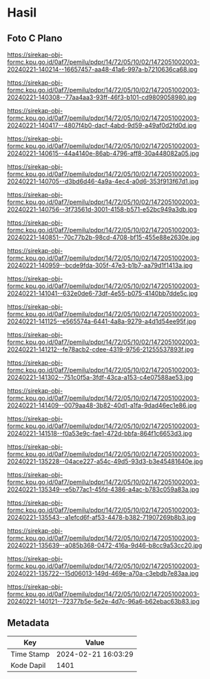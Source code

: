 # Hasil

## Foto C Plano

https://sirekap-obj-formc.kpu.go.id/0af7/pemilu/pdpr/14/72/05/10/02/1472051002003-20240221-140214--16657457-aa48-41a6-997a-b7210636ca68.jpg

https://sirekap-obj-formc.kpu.go.id/0af7/pemilu/pdpr/14/72/05/10/02/1472051002003-20240221-140308--77aa4aa3-93ff-46f3-b101-cd9809058980.jpg

https://sirekap-obj-formc.kpu.go.id/0af7/pemilu/pdpr/14/72/05/10/02/1472051002003-20240221-140417--4807f4b0-dacf-4abd-9d59-a49af0d2fd0d.jpg

https://sirekap-obj-formc.kpu.go.id/0af7/pemilu/pdpr/14/72/05/10/02/1472051002003-20240221-140615--44a4140e-86ab-4796-aff8-30a448082a05.jpg

https://sirekap-obj-formc.kpu.go.id/0af7/pemilu/pdpr/14/72/05/10/02/1472051002003-20240221-140705--d3bd6d46-4a9a-4ec4-a0d6-353f913f67d1.jpg

https://sirekap-obj-formc.kpu.go.id/0af7/pemilu/pdpr/14/72/05/10/02/1472051002003-20240221-140756--3f73561d-3001-4158-b571-e52bc949a3db.jpg

https://sirekap-obj-formc.kpu.go.id/0af7/pemilu/pdpr/14/72/05/10/02/1472051002003-20240221-140851--70c77b2b-98cd-4708-bf15-455e88e2630e.jpg

https://sirekap-obj-formc.kpu.go.id/0af7/pemilu/pdpr/14/72/05/10/02/1472051002003-20240221-140959--bcde9fda-305f-47e3-b1b7-aa79d1f1413a.jpg

https://sirekap-obj-formc.kpu.go.id/0af7/pemilu/pdpr/14/72/05/10/02/1472051002003-20240221-141041--632e0de6-73df-4e55-b075-4140bb7dde5c.jpg

https://sirekap-obj-formc.kpu.go.id/0af7/pemilu/pdpr/14/72/05/10/02/1472051002003-20240221-141125--e565574a-6441-4a8a-9279-a4d1d54ee95f.jpg

https://sirekap-obj-formc.kpu.go.id/0af7/pemilu/pdpr/14/72/05/10/02/1472051002003-20240221-141212--fe78acb2-cdee-4319-9756-21255537893f.jpg

https://sirekap-obj-formc.kpu.go.id/0af7/pemilu/pdpr/14/72/05/10/02/1472051002003-20240221-141302--751c0f5a-3fdf-43ca-a153-c4e07588ae53.jpg

https://sirekap-obj-formc.kpu.go.id/0af7/pemilu/pdpr/14/72/05/10/02/1472051002003-20240221-141409--0079aa48-3b82-40d1-a1fa-9dad46ec1e86.jpg

https://sirekap-obj-formc.kpu.go.id/0af7/pemilu/pdpr/14/72/05/10/02/1472051002003-20240221-141518--f0a53e9c-fae1-472d-bbfa-864f1c6653d3.jpg

https://sirekap-obj-formc.kpu.go.id/0af7/pemilu/pdpr/14/72/05/10/02/1472051002003-20240221-135228--04ace227-a54c-49d5-93d3-b3e45481640e.jpg

https://sirekap-obj-formc.kpu.go.id/0af7/pemilu/pdpr/14/72/05/10/02/1472051002003-20240221-135349--e5b77ac1-45fd-4386-a4ac-b783c059a83a.jpg

https://sirekap-obj-formc.kpu.go.id/0af7/pemilu/pdpr/14/72/05/10/02/1472051002003-20240221-135543--a1efcd6f-af53-4478-b382-71907269b8b3.jpg

https://sirekap-obj-formc.kpu.go.id/0af7/pemilu/pdpr/14/72/05/10/02/1472051002003-20240221-135639--a085b368-0472-416a-9d46-b8cc9a53cc20.jpg

https://sirekap-obj-formc.kpu.go.id/0af7/pemilu/pdpr/14/72/05/10/02/1472051002003-20240221-135722--15d06013-149d-469e-a70a-c3ebdb7e83aa.jpg

https://sirekap-obj-formc.kpu.go.id/0af7/pemilu/pdpr/14/72/05/10/02/1472051002003-20240221-140121--72377b5e-5e2e-4d7c-96a6-b62ebac63b83.jpg


## Metadata

| Key        | Value               |
| ---------- | ------------------- |
| Time Stamp | 2024-02-21 16:03:29 |
| Kode Dapil | 1401                |



